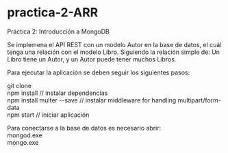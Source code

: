 # practica-2-ARR
Práctica 2: Introducción a MongoDB<br>

Se implemena el API REST con un modelo Autor en la base de datos, el cuál tenga una relación con el modelo Libro. Siguiendo la relación simple de: Un Libro tiene un Autor, y un Autor puede tener muchos Libros.<br>

Para ejecutar la aplicación se deben seguir los siguientes pasos: <br>

git clone <br>
npm install               // instalar dependencias<br>
npm install multer --save // instalar middleware for handling multipart/form-data<br>
npm start                 // iniciar aplicación<br>

Para conectarse a la base de datos es necesario abrir:<br>
mongod.exe <br>
mongo.exe <br>
